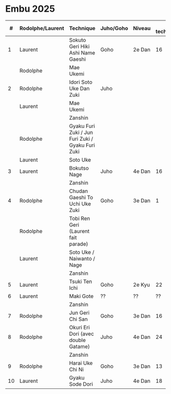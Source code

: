 # Embu 2025

| #   | Rodolphe/Laurent | Technique                                         | Juho/Goho | Niveau | n° technique | page |
| --- | ---------------- | ------------------------------------------------- | --------- | ------ | ------------ | ---- |
| 1   | Laurent          | Sokuto Geri Hiki Ashi Name Gaeshi                 | Goho      | 2e Dan | 16           | 32   |
|     | Rodolphe         | Mae Ukemi                                         |           |        |              |      |
| 2   | Rodolphe         | Idori Soto Uke Dan Zuki                           | Juho      |        |              |      |
|     | Laurent          | Mae Ukemi                                         |           |        |              |      |
|     |                  | Zanshin                                           |           |        |              |      |
|     | Rodolphe         | Gyaku Furi Zuki / Jun Furi Zuki / Gyaku Furi Zuki |           |        |              |      |
|     | Laurent          | Soto Uke                                          |           |        |              |      |
| 3   | Laurent          | Bokutso Nage                                      | Juho      | 4e Dan | 16           | 32   |
|     |                  | Zanshin                                           |           |        |              |      |
| 4   | Rodolphe         | Chudan Gaeshi To Uchi Uke Zuki                    | Goho      | 3e Dan | 1            | 69   |
|     | Rodolphe         | Tobi Ren Geri (Laurent fait parade)               |           |        |              |      |
|     | Laurent          | Soto Uke / Naiwanto / Nage                        |           |        |              |      |
|     |                  | Zanshin                                           |           |        |              |      |
| 5   | Laurent          | Tsuki Ten Ichi                                    | Goho      | 2e Kyu | 22           | 66   |
| 6   | Laurent          | Maki Gote                                         | ??        | ??     | ??           | ??   |
|     |                  | Zanshin                                           |           |        |              |      |
| 7   | Rodolphe         | Jun Geri Chi San                                  | Goho      | 3e Dan | 16           | 72   |
| 8   | Rodolphe         | Okuri Eri Dori (avec double Gatame)               | Juho      | 4e Dan | 24           | 34   |
|     |                  | Zanshin                                           |           |        |              |      |
| 9   | Rodolphe         | Harai Uke Chi Ni                                  | Goho      | 3e Dan | 13           | 72   |
| 10  | Laurent          | Gyaku Sode Dori                                   | Juho      | 4e Dan | 18           | 33   |
